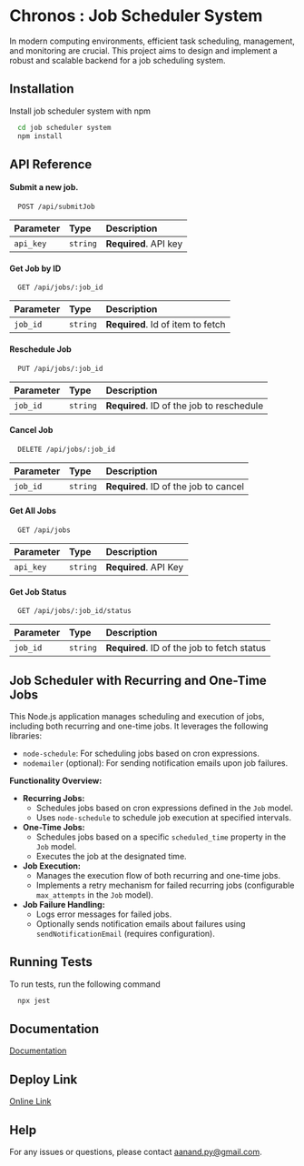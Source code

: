 
# Chronos : Job Scheduler System

In modern computing environments, efficient task scheduling, management, and monitoring are crucial. This project aims to design and implement a robust and scalable backend for a job scheduling system.


## Installation

Install job scheduler system with npm

```bash
  cd job scheduler system
  npm install
```
    
## API Reference

#### Submit a new job.

```http
  POST /api/submitJob
```

| Parameter | Type     | Description                |
| :-------- | :------- | :------------------------- |
| `api_key` | `string` | **Required**. API key |

#### Get Job by ID

```http
  GET /api/jobs/:job_id
```

| Parameter | Type     | Description                       |
| :-------- | :------- | :-------------------------------- |
| `job_id`      | `string` | **Required**. Id of item to fetch |

#### Reschedule Job

```http
  PUT /api/jobs/:job_id
```

| Parameter | Type     | Description                       |
| :-------- | :------- | :-------------------------------- |
| `job_id`      | `string` | **Required**. ID of the job to reschedule |

#### Cancel Job

```http
  DELETE /api/jobs/:job_id
```

| Parameter | Type     | Description                       |
| :-------- | :------- | :-------------------------------- |
| `job_id`      | `string` | **Required**. ID of the job to cancel |

#### Get All Jobs

```http
  GET /api/jobs
```

| Parameter | Type     | Description                       |
| :-------- | :------- | :-------------------------------- |
| `api_key`      | `string` | **Required**. API Key |

#### Get Job Status

```http
  GET /api/jobs/:job_id/status
```

| Parameter | Type     | Description                       |
| :-------- | :------- | :-------------------------------- |
| `job_id`      | `string` | **Required**. ID of the job to fetch status |


## Job Scheduler with Recurring and One-Time Jobs

This Node.js application manages scheduling and execution of jobs, including both recurring and one-time jobs. It leverages the following libraries:

* `node-schedule`: For scheduling jobs based on cron expressions.
* `nodemailer` (optional): For sending notification emails upon job failures.

**Functionality Overview:**

* **Recurring Jobs:**
    * Schedules jobs based on cron expressions defined in the `Job` model.
    * Uses `node-schedule` to schedule job execution at specified intervals.
* **One-Time Jobs:**
    * Schedules jobs based on a specific `scheduled_time` property in the `Job` model.
    * Executes the job at the designated time.
* **Job Execution:**
    * Manages the execution flow of both recurring and one-time jobs.
    * Implements a retry mechanism for failed recurring jobs (configurable `max_attempts` in the `Job` model).
* **Job Failure Handling:**
    * Logs error messages for failed jobs.
    * Optionally sends notification emails about failures using `sendNotificationEmail` (requires configuration).
## Running Tests

To run tests, run the following command

```bash
  npx jest
```


## Documentation

[Documentation](https://docs.google.com/document/d/17Vj7TWz0jr7mMliQJr4EZgPvPUmuLGVvWAZYwv1NmcI/edit?usp=sharing)


## Deploy Link

[Online Link](https://job-scheduler-delta.vercel.app/)


## Help

For any issues or questions, please contact aanand.py@gmail.com.
